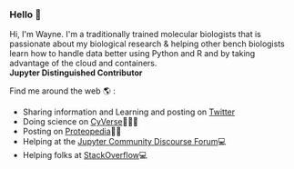 ### Hello 👋

<!--
**fomightez/fomightez** is a ✨ _special_ ✨ repository because its `README.md` (this file) appears on your GitHub profile. -->

Hi, I'm Wayne. I'm a traditionally trained molecular biologists that is passionate about my biological research & helping other bench biologists learn how to handle data better using Python and R and by taking advantage of the cloud and containers.  
**Jupyter Distinguished Contributor**

Find me around the web 🌎 :

- Sharing information and Learning and posting on [Twitter](https://twitter.com/fomightez) 
- Doing science on [CyVerse](https://cyverse.org/)🧬🧪🥽
- Posting on [Proteopedia](https://proteopedia.org/wiki/index.php/User:Wayne_Decatur#Some_Proteopedia_Pages_to_Which_I.27ve_Contributed)🥼🥽
- Helping at the [Jupyter Community Discourse Forum](https://discourse.jupyter.org/u/fomightez)💻
- Helping folks at [StackOverflow](https://stackoverflow.com/users/8508004/wayne)💻
